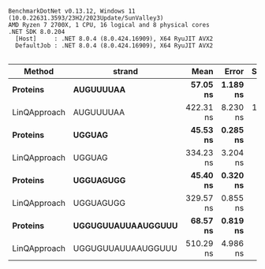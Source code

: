 ```

BenchmarkDotNet v0.13.12, Windows 11 (10.0.22631.3593/23H2/2023Update/SunValley3)
AMD Ryzen 7 2700X, 1 CPU, 16 logical and 8 physical cores
.NET SDK 8.0.204
  [Host]     : .NET 8.0.4 (8.0.424.16909), X64 RyuJIT AVX2
  DefaultJob : .NET 8.0.4 (8.0.424.16909), X64 RyuJIT AVX2


```
| Method       | strand             | Mean      | Error    | StdDev    | Gen0   | Allocated |
|------------- |------------------- |----------:|---------:|----------:|-------:|----------:|
| **Proteins**     | **AUGUUUUAA**          |  **57.05 ns** | **1.189 ns** |  **1.461 ns** | **0.0535** |     **224 B** |
| LinQApproach | AUGUUUUAA          | 422.31 ns | 8.230 ns | 11.537 ns | 0.1988 |     832 B |
| **Proteins**     | **UGGUAG**             |  **45.53 ns** | **0.285 ns** |  **0.238 ns** | **0.0440** |     **184 B** |
| LinQApproach | UGGUAG             | 334.23 ns | 3.204 ns |  2.841 ns | 0.1740 |     728 B |
| **Proteins**     | **UGGUAGUGG**          |  **45.40 ns** | **0.320 ns** |  **0.299 ns** | **0.0440** |     **184 B** |
| LinQApproach | UGGUAGUGG          | 329.57 ns | 0.855 ns |  0.668 ns | 0.1740 |     728 B |
| **Proteins**     | **UGGUGUUAUUAAUGGUUU** |  **68.57 ns** | **0.819 ns** |  **0.684 ns** | **0.0631** |     **264 B** |
| LinQApproach | UGGUGUUAUUAAUGGUUU | 510.29 ns | 4.986 ns |  4.164 ns | 0.2232 |     936 B |
